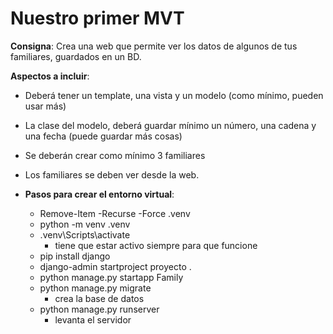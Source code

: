 # Nuestro primer MVT
**Consigna**: Crea una web que permite ver los datos de algunos de tus familiares, guardados en un BD.

**Aspectos a incluir**: 
- Deberá tener un template, una vista y un modelo (como mínimo, pueden usar más)
- La clase del modelo, deberá guardar mínimo un número, una cadena y una fecha (puede guardar más cosas)
- Se deberán crear como mínimo 3 familiares
- Los familiares se deben ver desde la web.

- **Pasos para crear el entorno virtual**:
    - Remove-Item -Recurse -Force .venv
    - python -m venv .venv
    - .venv\Scripts\activate
        - tiene que estar activo siempre para que funcione
    - pip install django
    - django-admin startproject proyecto .
    - python manage.py startapp Family
    - python manage.py migrate
        - crea la base de datos
    - python manage.py runserver
        - levanta el servidor
    
